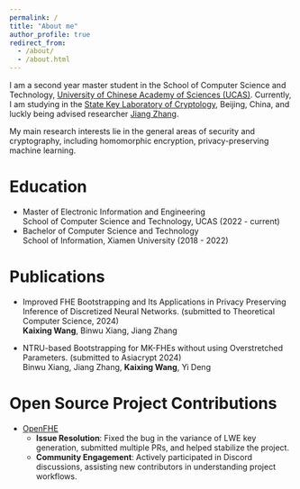 ```yaml
---
permalink: /
title: "About me"
author_profile: true
redirect_from: 
  - /about/
  - /about.html
---
```


I am a second year master student in the School of Computer Science and Technology, [University of Chinese Academy of Sciences (UCAS)](https://english.ucas.ac.cn/). Currently, I am studying in the [State Key Laboratory of Cryptology](https://sca.gov.cn/sca/ztpd/qgzdsys.shtml), Beijing, China, and luckly being advised researcher [Jiang Zhang](https://dblp.org/pid/94/2739-1.html).

My main research interests lie in the general areas of security and cryptography, including homomorphic encryption, privacy-preserving machine learning.

Education
======
- Master of Electronic Information and Engineering<br />
  School of Computer Science and Technology, UCAS (2022 - current)
- Bachelor of Computer Science and Technology<br />
  School of Information, Xiamen University (2018 - 2022)

Publications
======
- Improved FHE Bootstrapping and Its Applications in Privacy Preserving Inference of Discretized Neural Networks. (submitted to  Theoretical Computer Science, 2024)<br />
  **Kaixing Wang**, Binwu Xiang, Jiang Zhang<br />
 

- NTRU-based Bootstrapping for MK-FHEs without using Overstretched Parameters. (submitted to Asiacrypt 2024)<br />
  Binwu Xiang, Jiang Zhang, **Kaixing Wang**, Yi Deng <br />
  

Open Source Project Contributions
======
- [OpenFHE](https://github.com/openfheorg/openfhe-development)<br />
  - **Issue Resolution**: Fixed the bug in the variance of LWE key generation, submitted multiple PRs, and helped stabilize the project.<br />
  - **Community Engagement**: Actively participated in Discord discussions, assisting new contributors in understanding project workflows.
